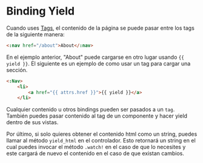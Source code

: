 # Binding Yield

Cuando uses [Tags](#tags), el contenido de la página se puede pasar entre los tags de la siguiente manera:

```html
<:nav href="/about">About</:nav>
```

En el ejemplo anterior, "About" puede cargarse en otro lugar usando ```{{ yield }}```. El siguiente es un ejemplo de como usar un tag para cargar una sección.

```html
<:Nav>
    <li>
        <a href="{{ attrs.href }}">{{ yield }}</a>
    </li>
```

Cualquier contenido u otros bindings pueden ser pasados a un ```tag```. También puedes pasar contenido al tag de un componente y hacer yield dentro de sus vistas.

Por último, si solo quieres obtener el contenido html como un string, puedes llamar al método ```yield_html``` en el controlador. Esto retornará un string en el cual puedes invocar el método ```.watch!``` en el caso de que lo necesites y este cargará de nuevo el contenido en el caso de que existan cambios.

